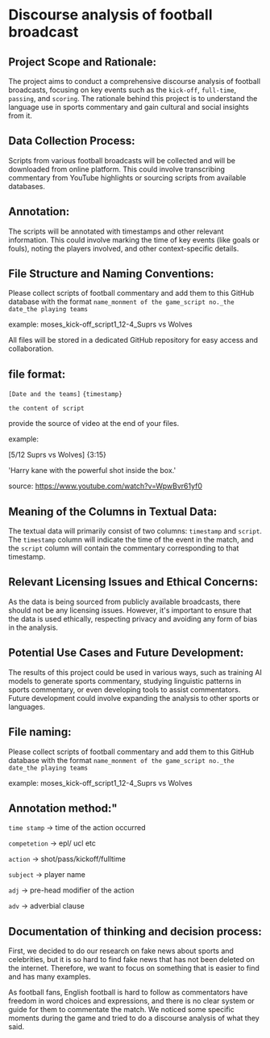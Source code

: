 # Discourse analysis of football broadcast


## Project Scope and Rationale:
The project aims to conduct a comprehensive discourse analysis of football broadcasts, focusing on key events such as the `kick-off`, `full-time`, `passing`, and `scoring`. The rationale behind this project is to understand the language use in sports commentary and gain cultural and social insights from it.

## Data Collection Process:
Scripts from various football broadcasts will be collected and will be downloaded from online platform. This could involve transcribing commentary from YouTube highlights or sourcing scripts from available databases.

## Annotation:
The scripts will be annotated with timestamps and other relevant information. This could involve marking the time of key events (like goals or fouls), noting the players involved, and other context-specific details.

## File Structure and Naming Conventions:
Please collect scripts of football commentary and add them to this GitHub database with the format `name_monment of the game_script no._the date_the playing teams`

example: moses_kick-off_script1_12-4_Suprs vs Wolves

All files will be stored in a dedicated GitHub repository for easy access and collaboration.

## file format: 
`[Date and the teams]` `{timestamp}`

`the content of script`

provide the source of video at the end of your files.

example: 

[5/12 Suprs vs Wolves] {3:15} 

'Harry kane with the powerful shot inside the box.'

source: https://www.youtube.com/watch?v=WpwBvr61yf0

## Meaning of the Columns in Textual Data:
The textual data will primarily consist of two columns: `timestamp` and `script`. The `timestamp` column will indicate the time of the event in the match, and the `script` column will contain the commentary corresponding to that timestamp.

## Relevant Licensing Issues and Ethical Concerns:
As the data is being sourced from publicly available broadcasts, there should not be any licensing issues. However, it's important to ensure that the data is used ethically, respecting privacy and avoiding any form of bias in the analysis.

## Potential Use Cases and Future Development:
The results of this project could be used in various ways, such as training AI models to generate sports commentary, studying linguistic patterns in sports commentary, or even developing tools to assist commentators. Future development could involve expanding the analysis to other sports or languages.

## File naming:
Please collect scripts of football commentary and add them to this GitHub database with the format `name_monment of the game_script no._the date_the playing teams`

example: moses_kick-off_script1_12-4_Suprs vs Wolves



## Annotation method:"

`time stamp` -> time of the action occurred

`competetion` -> epl/ ucl etc

`action` -> shot/pass/kickoff/fulltime

`subject` -> player name

`adj` -> pre-head modifier of the action

`adv` -> adverbial clause

## Documentation of thinking and decision process:

First, we decided to do our research on fake news about sports and celebrities, but it is so hard to find fake news that has not been deleted on the internet. Therefore, we want to focus on something that is easier to find and has many examples.

As football fans, English football is hard to follow as commentators have freedom in word choices and expressions, and there is no clear system or guide for them to commentate the match. We noticed some specific moments during the game and tried to do a discourse analysis of what they said.
